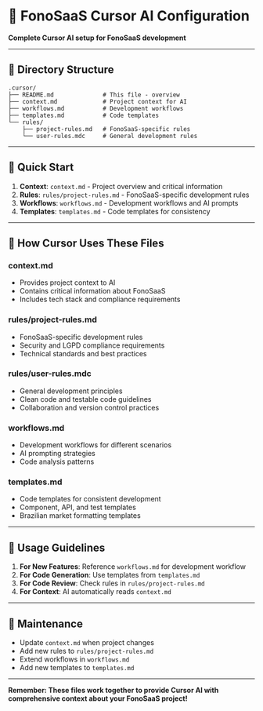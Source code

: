 # 🤖 FonoSaaS Cursor AI Configuration

**Complete Cursor AI setup for FonoSaaS development**

---

## 📁 **Directory Structure**

```
.cursor/
├── README.md              # This file - overview
├── context.md             # Project context for AI
├── workflows.md           # Development workflows
├── templates.md           # Code templates
└── rules/
    ├── project-rules.md   # FonoSaaS-specific rules
    └── user-rules.mdc     # General development rules
```

---

## 🚀 **Quick Start**

1. **Context**: `context.md` - Project overview and critical information
2. **Rules**: `rules/project-rules.md` - FonoSaaS-specific development rules
3. **Workflows**: `workflows.md` - Development workflows and AI prompts
4. **Templates**: `templates.md` - Code templates for consistency

---

## 🧠 **How Cursor Uses These Files**

### **context.md**
- Provides project context to AI
- Contains critical information about FonoSaaS
- Includes tech stack and compliance requirements

### **rules/project-rules.md**
- FonoSaaS-specific development rules
- Security and LGPD compliance requirements
- Technical standards and best practices

### **rules/user-rules.mdc**
- General development principles
- Clean code and testable code guidelines
- Collaboration and version control practices

### **workflows.md**
- Development workflows for different scenarios
- AI prompting strategies
- Code analysis patterns

### **templates.md**
- Code templates for consistent development
- Component, API, and test templates
- Brazilian market formatting templates

---

## 🎯 **Usage Guidelines**

1. **For New Features**: Reference `workflows.md` for development workflow
2. **For Code Generation**: Use templates from `templates.md`
3. **For Code Review**: Check rules in `rules/project-rules.md`
4. **For Context**: AI automatically reads `context.md`

---

## 🔧 **Maintenance**

- Update `context.md` when project changes
- Add new rules to `rules/project-rules.md`
- Extend workflows in `workflows.md`
- Add new templates to `templates.md`

---

**Remember: These files work together to provide Cursor AI with comprehensive context about your FonoSaaS project!**
